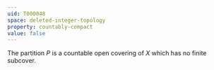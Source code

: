 ```yaml
---
uid: T000048
space: deleted-integer-topology
property: countably-compact
value: false
---
```

The partition $P$ is a countable open covering of $X$ which has no finite subcover.
